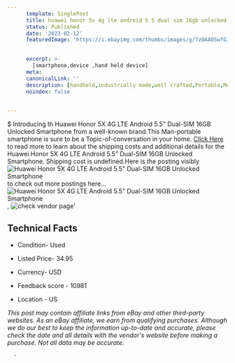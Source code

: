 ```yaml
---
      template: SinglePost
      title: huawei honor 5x 4g lte android 5 5 dual sim 16gb unlocked smartphone
      status: Published
      date: '2023-02-12'
      featuredImage: 'https://i.ebayimg.com/thumbs/images/g/7z0AAOSwfGJjXHSn/s-l225.jpg'
       

      excerpt: >-
        [smartphone,device ,hand held device]
      meta:
      canonicalLink: ''
      description: [handheld,industrially made,well crafted,Portable,Mobile,Compact,Convenient,Lightweight,Maneuverable,Man-portable,Miniature,Carriable,Hand-held,Light,Holdable,Transportable,Mobile device,Pocket-sized,On-the-go,Wireless,Cordless,Compact size,Convenient size, smartphone,device ,hand held device]
      noindex: false
      

---
```

$
      Introducing th Huawei Honor 5X 4G LTE Android 5.5" Dual-SIM 16GB Unlocked Smartphone from a well-known brand.This Man-portable smartphone is sure to be a Topic-of-conversation in your home. [Click Here](https://www.ebay.com/itm/275527542764?hash=item4026b8a7ec%3Ag%3A7z0AAOSwfGJjXHSn&amdata=enc%3AAQAHAAAA4MUBJfDSKIL%2B9F50lhKKdBeK7VcZ%2BtStrnVBI6kz8KLUdZQd6ZLNzodoldvORlqHCG9bfB8C0DfBi040PFptSyRg8e97dH9plakS0wNQmFZlSlkqVN2%2BpI%2F%2Fy%2FrYGf8d9Zj3GNCHWvdSDh0jF0NMfci0qA8yXKAq6Jcj6%2BKDNdVDl6FoZsx1TjBvw7rGongisWk%2BwYv2d5wTSGkFL1w%2FP1CMRpPqYPm6LWS9btKFU%2F19e3y6RkYDWDmYHAQOJG5SRdv%2F2c9kOmRr%2B0piEYj2zVegEA9LQGReooVX6fBvldp9&mkevt=1&mkcid=1&mkrid=711-53200-19255-0&campid=%253CePNCampaignId%253E&customid=%253CreferenceId%253E&toolid=10049) to read more to learn about the shipping costs and additional details for the Huawei Honor 5X 4G LTE Android 5.5" Dual-SIM 16GB Unlocked Smartphone. Shipping cost is undefined.Here is the posting visibly ![Huawei Honor 5X 4G LTE Android 5.5" Dual-SIM 16GB Unlocked Smartphone](https://i.ebayimg.com/thumbs/images/g/7z0AAOSwfGJjXHSn/s-l225.jpg) to check out more postings here... ![Huawei Honor 5X 4G LTE Android 5.5" Dual-SIM 16GB Unlocked Smartphone](https://i.ebayimg.com/images/g/7z0AAOSwfGJjXHSn/s-l1600.jpg), ![check vendor page](https://origin-galleryplus.ebayimg.com/ws/web/275527542764_2_0_1/225x225.jpg,https://origin-galleryplus.ebayimg.com/ws/web/275527542764_3_0_1/225x225.jpg,https://origin-galleryplus.ebayimg.com/ws/web/275527542764_4_0_1/225x225.jpg,https://origin-galleryplus.ebayimg.com/ws/web/275527542764_5_0_1/225x225.jpg)'

      

 ## Technical Facts 



     
      

 - Condition- Used 


      

 - Listed Price- 34.95 


      

 - Currency- USD 


      

 - Feedback score - 10981 


      

 - Location - US 


      
      

 *_This post may contain affiliate links from eBay and other third-party websites. As an eBay affiliate, we earn from qualifying purchases. Although we do our best to keep the information up-to-date and accurate, please check the date and all details with the vendor's website before making a purchase. Not all data may be accurate._*




      -
